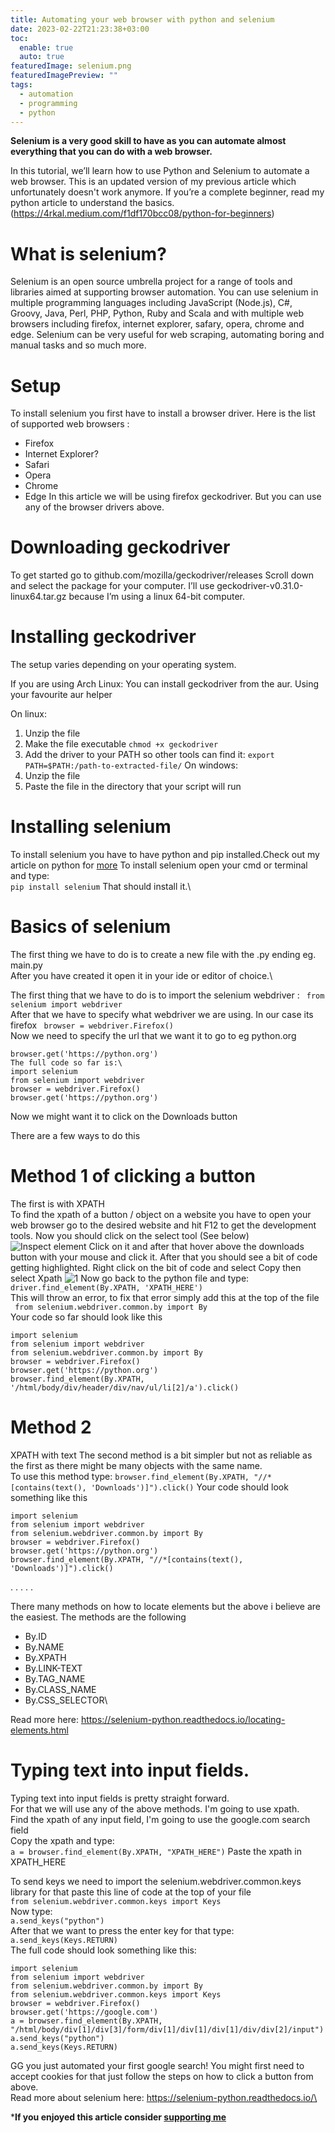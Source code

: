 ```yaml
---
title: Automating your web browser with python and selenium
date: 2023-02-22T21:23:38+03:00
toc:
  enable: true
  auto: true
featuredImage: selenium.png
featuredImagePreview: ""
tags:
  - automation
  - programming
  - python
---
```

**Selenium is a very good skill to have as you can automate almost everything that you can do with a web browser.**

In this tutorial, we’ll learn how to use Python and Selenium to automate a web browser. This is an updated version of my previous article which unfortunately doesn't work anymore. If you’re a complete beginner, read my python article to understand the basics. (https://4rkal.medium.com/f1df170bcc08/python-for-beginners)
# What is selenium?
Selenium is an open source umbrella project for a range of tools and libraries aimed at supporting browser automation. You can use selenium in multiple programming languages including JavaScript (Node.js), C#, Groovy, Java, Perl, PHP, Python, Ruby and Scala and with multiple web browsers including firefox, internet explorer, safary, opera, chrome and edge. Selenium can be very useful for web scraping, automating boring and manual tasks and so much more.
# Setup
To install selenium you first have to install a browser driver. Here is the list of supported web browsers :
- Firefox
- Internet Explorer?
- Safari
- Opera
- Chrome
- Edge
In this article we will be using firefox geckodriver. But you can use any of the browser drivers above.
# Downloading geckodriver
To get started go to github.com/mozilla/geckodriver/releases
Scroll down and select the package for your computer.
I’ll use geckodriver-v0.31.0-linux64.tar.gz because I’m using a linux 64-bit computer.
# Installing geckodriver
The setup varies depending on your operating system.

If you are using Arch Linux:
You can install geckodriver from the aur. Using your favourite aur helper

On linux:
1. Unzip the file
2. Make the file executable
```chmod +x geckodriver```
3. Add the driver to your PATH so other tools can find it:
```export PATH=$PATH:/path-to-extracted-file/```
On windows:
1. Unzip the file
2. Paste the file in the directory that your script will run
# Installing selenium
To install selenium you have to have python and pip installed.Check out my article on python for [more](../posts/python)
To install selenium open your cmd or terminal and type:\
```pip install selenium```
That should install it.\
# Basics of selenium
The first thing we have to do is to create a new file with the .py ending eg. main.py\
After you have created it open it in your ide or editor of choice.\

The first thing that we have to do is to import the selenium webdriver :
``` from selenium import webdriver```\
After that we have to specify what webdriver we are using. In our case its firefox
``` browser = webdriver.Firefox()```\
Now we need to specify the url that we want it to go to eg python.org
```
browser.get('https://python.org')
The full code so far is:\
import selenium
from selenium import webdriver
browser = webdriver.Firefox()
browser.get('https://python.org')
```


Now we might want it to click on the Downloads button

There are a few ways to do this
# Method 1 of clicking a button
The first is with XPATH\
To find the xpath of a button / object on a website you have to open your web browser go to the desired website and hit F12 to get the development tools. Now you should click on the select tool (See below)
![Inspect element](../assets/inspect.png)
Click on it and after that hover above the downloads button with your mouse and click it. After that you should see a bit of code getting highlighted. Right click on the bit of code and select Copy then select Xpath
![1](../assets/copy.png)
Now go back to the python file and type:\
```driver.find_element(By.XPATH, 'XPATH_HERE')```\
This will throw an error, to fix that error simply add this at the top of the file\
``` from selenium.webdriver.common.by import By```\
Your code so far should look like this
```
import selenium
from selenium import webdriver
from selenium.webdriver.common.by import By
browser = webdriver.Firefox()
browser.get('https://python.org')
browser.find_element(By.XPATH, '/html/body/div/header/div/nav/ul/li[2]/a').click()
```
# Method 2
XPATH with text
The second method is a bit simpler but not as reliable as the first as there might be many objects with the same name.\
To use this method type:
`browser.find_element(By.XPATH, "//*[contains(text(), 'Downloads')]").click()`
Your code should look something like this
```
import selenium
from selenium import webdriver
from selenium.webdriver.common.by import By
browser = webdriver.Firefox()
browser.get('https://python.org')
browser.find_element(By.XPATH, "//*[contains(text(), 'Downloads')]").click()
```
. . . . .


There many methods on how to locate elements but the above i believe are the easiest.
The methods are the following
- By.ID
- By.NAME
- By.XPATH
- By.LINK-TEXT
- By.TAG_NAME
- By.CLASS_NAME
- By.CSS_SELECTOR\

Read more here: https://selenium-python.readthedocs.io/locating-elements.html 
# Typing text into input fields.
Typing text into input fields is pretty straight forward.\
For that we will use any of the above methods. I'm going to use xpath.\
Find the xpath of any input field, I'm going to use the google.com search field\
Copy the xpath and type:\
```a = browser.find_element(By.XPATH, "XPATH_HERE")```
Paste the xpath in XPATH_HERE

To send keys we need to import the selenium.webdriver.common.keys library for that paste this line of code at the top of your file\
`from selenium.webdriver.common.keys import Keys`\
Now type:\
`a.send_keys("python")`\
After that we want to press the enter key for that type:\
`a.send_keys(Keys.RETURN)`\
The full code should look something like this:
```
import selenium
from selenium import webdriver
from selenium.webdriver.common.by import By
from selenium.webdriver.common.keys import Keys
browser = webdriver.Firefox()
browser.get('https://google.com')
a = browser.find_element(By.XPATH, "/html/body/div[1]/div[3]/form/div[1]/div[1]/div[1]/div/div[2]/input")
a.send_keys("python")
a.send_keys(Keys.RETURN)
````
GG you just automated your first google search!
You might first need to accept cookies for that just follow the steps on how to click a button from above.\
Read more about selenium here: https://selenium-python.readthedocs.io/\

***If you enjoyed this article consider [supporting me](../../donate)**
